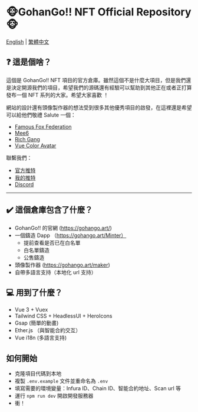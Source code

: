 # 🐵GohanGo!! NFT Official Repository🐵

[English](README.md) | [繁體中文](README.zh_Hant.md)

## ❓ 這是個啥？

這個是 GohanGo!! NFT 項目的官方倉庫。雖然這個不是什麼大項目，但是我們還是決定開源我們的項目，希望我們的源碼還有經驗可以幫助到其他正在或者正打算發布一個 NFT 系列的大家。希望大家喜歡 ！

網站的設計還有頭像製作器的想法受到很多其他優秀項目的啟發，在這裡還是希望可以給他們敬禮 Salute 一個：

- [Famous Fox Federation](https://famousfoxes.com/)
- [Mee6](https://mee6.xyz/nft/playground)
- [Rich Gang](https://www.richgang.org/)
- [Vue Color Avatar](https://github.com/Codennnn/vue-color-avatar)

聯繫我們：

- [官方推特](https://twitter.com/GohanGoNFT)
- [我的推特](https://twitter.com/DbgKinggg)
- [Discord](discord.gg/GSgmWYQUPD)

---

## ✔️ 這個倉庫包含了什麼？

- GohanGo!! 的官網 (https://gohango.art/)
- 一個鑄造 Dapp （https://gohango.art/Minter）
  - 提前查看是否已在白名單
  - 白名單鑄造
  - 公售鑄造
- 頭像製作器 (https://gohango.art/maker)
- 自帶多語言支持（本地化 url 支持）

## 💻 用到了什麼？

- Vue 3 + Vuex
- Tailwind CSS + HeadlessUI + HeroIcons
- Gsap (簡單的動畫)
- Ether.js （與智能合約交互）
- Vue i18n (多語言支持)

## 如何開始

- 克隆項目代碼到本地
- 複製 `.env.example` 文件並重命名為 `.env`
- 填寫需要的環境變量：Infura ID、Chain ID、智能合約地址、Scan url 等
- 運行 `npm run dev` 開啟開發服務器
- 衝！
